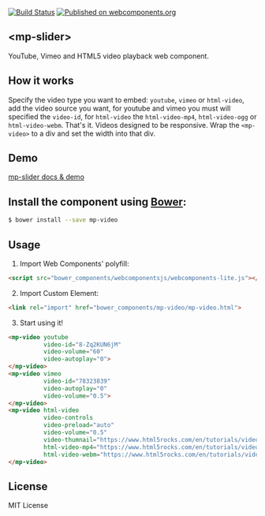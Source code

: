 [![Build Status](https://travis-ci.org/mpachnis/mp-video.svg?branch=master)](https://travis-ci.org/mpachnis/mp-video) [![Published on webcomponents.org](https://img.shields.io/badge/webcomponents.org-published-blue.svg)](https://www.webcomponents.org/element/mpachnis/mp-video)


## &lt;mp-slider&gt;

YouTube, Vimeo and HTML5 video playback web component.


## How it works

Specify the video type you want to embed: `youtube`, `vimeo` or `html-video`,
add the video source you want, for youtube and vimeo you must will specified the `video-id`, for `html-video` the `html-video-mp4`, `html-video-ogg` or `html-video-webm`. That's it.
Videos designed to be responsive. Wrap the `<mp-video>` to a div and set the width into that div.


## Demo

[mp-slider docs & demo](http://minas.pachnis.com/projects/mp-video/bower_components/mp-video/)


## Install the component using [Bower](http://bower.io/):

```bash
$ bower install --save mp-video
```

## Usage

1. Import Web Components' polyfill:

```html
<script src="bower_components/webcomponentsjs/webcomponents-lite.js"></script>
```

2. Import Custom Element:

```html
<link rel="import" href="bower_components/mp-video/mp-video.html">
```

3. Start using it!

<!--
```
<custom-element-demo>
    <template>
        <script src="../webcomponentsjs/webcomponents-lite.js"></script>
        <link rel="import" href="mp-video.html">
        <next-code-block></next-code-block>
    </template>
</custom-element-demo>
```
-->

```html
<mp-video youtube
          video-id="8-Zq2KUN6jM"
          video-volume="60"
          video-autoplay="0">
</mp-video>
<mp-video vimeo
          video-id="78323839"
          video-autoplay="0"
          video-volume="0.5">
</mp-video>
<mp-video html-video
          video-controls
          video-preload="auto"
          video-volume="0.5"
          video-thumnail="https://www.html5rocks.com/en/tutorials/video/basics/poster.png"
          html-video-mp4="https://www.html5rocks.com/en/tutorials/video/basics/devstories.mp4"
          html-video-webm="https://www.html5rocks.com/en/tutorials/video/basics/devstories.webm">
</mp-video>
```

## License

MIT License
